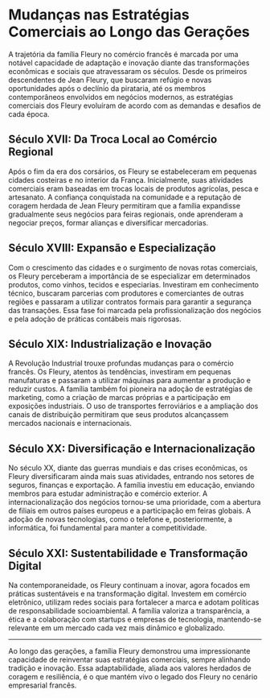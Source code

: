# Mudanças nas Estratégias Comerciais ao Longo das Gerações

A trajetória da família Fleury no comércio francês é marcada por uma notável capacidade de adaptação e inovação diante das transformações econômicas e sociais que atravessaram os séculos. Desde os primeiros descendentes de Jean Fleury, que buscaram refúgio e novas oportunidades após o declínio da pirataria, até os membros contemporâneos envolvidos em negócios modernos, as estratégias comerciais dos Fleury evoluíram de acordo com as demandas e desafios de cada época.

## Século XVII: Da Troca Local ao Comércio Regional

Após o fim da era dos corsários, os Fleury se estabeleceram em pequenas cidades costeiras e no interior da França. Inicialmente, suas atividades comerciais eram baseadas em trocas locais de produtos agrícolas, pesca e artesanato. A confiança conquistada na comunidade e a reputação de coragem herdada de Jean Fleury permitiram que a família expandisse gradualmente seus negócios para feiras regionais, onde aprenderam a negociar preços, formar alianças e diversificar mercadorias.

## Século XVIII: Expansão e Especialização

Com o crescimento das cidades e o surgimento de novas rotas comerciais, os Fleury perceberam a importância de se especializar em determinados produtos, como vinhos, tecidos e especiarias. Investiram em conhecimento técnico, buscaram parcerias com produtores e comerciantes de outras regiões e passaram a utilizar contratos formais para garantir a segurança das transações. Essa fase foi marcada pela profissionalização dos negócios e pela adoção de práticas contábeis mais rigorosas.

## Século XIX: Industrialização e Inovação

A Revolução Industrial trouxe profundas mudanças para o comércio francês. Os Fleury, atentos às tendências, investiram em pequenas manufaturas e passaram a utilizar máquinas para aumentar a produção e reduzir custos. A família também foi pioneira na adoção de estratégias de marketing, como a criação de marcas próprias e a participação em exposições industriais. O uso de transportes ferroviários e a ampliação dos canais de distribuição permitiram que seus produtos alcançassem mercados nacionais e internacionais.

## Século XX: Diversificação e Internacionalização

No século XX, diante das guerras mundiais e das crises econômicas, os Fleury diversificaram ainda mais suas atividades, entrando nos setores de seguros, finanças e exportação. A família investiu em educação, enviando membros para estudar administração e comércio exterior. A internacionalização dos negócios tornou-se uma prioridade, com a abertura de filiais em outros países europeus e a participação em feiras globais. A adoção de novas tecnologias, como o telefone e, posteriormente, a informática, foi fundamental para manter a competitividade.

## Século XXI: Sustentabilidade e Transformação Digital

Na contemporaneidade, os Fleury continuam a inovar, agora focados em práticas sustentáveis e na transformação digital. Investem em comércio eletrônico, utilizam redes sociais para fortalecer a marca e adotam políticas de responsabilidade socioambiental. A família valoriza a transparência, a ética e a colaboração com startups e empresas de tecnologia, mantendo-se relevante em um mercado cada vez mais dinâmico e globalizado.

---

Ao longo das gerações, a família Fleury demonstrou uma impressionante capacidade de reinventar suas estratégias comerciais, sempre alinhando tradição e inovação. Essa adaptabilidade, aliada aos valores herdados de coragem e resiliência, é o que mantém vivo o legado dos Fleury no cenário empresarial francês.